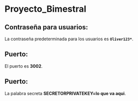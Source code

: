 # Proyecto_Bimestral

## Contraseña para usuarios:
La contraseña predeterminada para los usuarios es **`Oliver123*`**.

## Puerto:
El puerto es **3002**.


## Puerto:
La palabra secreta **SECRETORPRIVATEKEY=lo que va aqui**.
